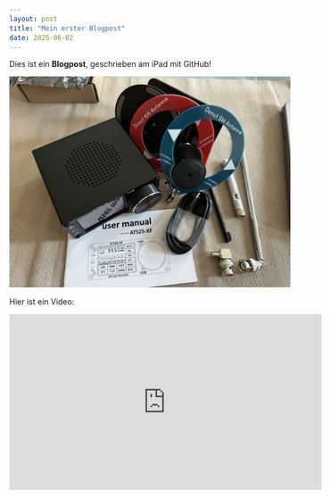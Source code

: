 ```yaml
---
layout: post
title: "Mein erster Blogpost"
date: 2025-06-02
---
```


Dies ist ein **Blogpost**, geschrieben am iPad mit GitHub!

![Ein Bild](assets/bilder/IMG_8433.jpeg)

Hier ist ein Video:  
<iframe width="560" height="315" src="https://www.youtube.com/embed/dQw4w9WgXcQ" frameborder="0" allowfullscreen></iframe>
